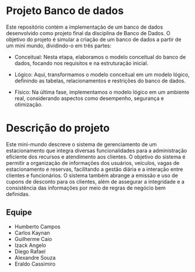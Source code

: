 # Projeto Banco de dados
Este repositório contém a implementação de um banco de dados desenvolvido como projeto final da disciplina de Banco de Dados. O objetivo do projeto é simular a criação de um banco de dados a partir de um mini mundo, dividindo-o em três partes:

- Conceitual: Nesta etapa, elaboramos o modelo conceitual do banco de dados, focando nos requisitos e na estruturação inicial.

- Lógico: Aqui, transformamos o modelo conceitual em um modelo lógico, definindo as tabelas, relacionamentos e restrições do banco de dados.

- Físico: Na última fase, implementamos o modelo lógico em um ambiente real, considerando aspectos como desempenho, segurança e otimização.

# Descrição do projeto
Este mini-mundo descreve o sistema de gerenciamento de um estacionamento que integra diversas funcionalidades para a administração eficiente dos recursos e atendimento aos clientes. O objetivo do sistema é permitir a organização de informações dos usuários, veículos, vagas de estacionamento e reservas, facilitando a gestão diária e a interação entre clientes e funcionários. O sistema também abrange a emissão e uso de cupons de desconto para os clientes, além de assegurar a integridade e a consistência das informações por meio de regras de negócio bem definidas.

## Equipe
- Humberto Campos
- Carlos Kaynan
- Guilherme Caio
- Izack Angelo
- Diego Rafael
- Alexandre Souza
- Eraldo Cassimiro
